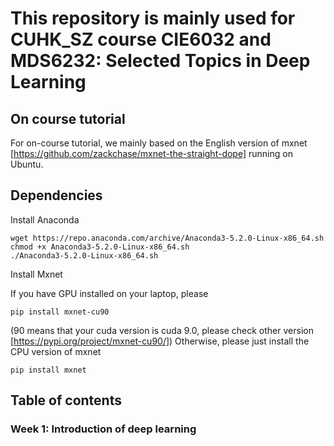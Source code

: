 # This repository is mainly used for CUHK_SZ course CIE6032 and MDS6232: Selected Topics in Deep Learning

## On course tutorial

For on-course tutorial, we mainly based on the English version of mxnet [https://github.com/zackchase/mxnet-the-straight-dope] running on Ubuntu.

## Dependencies

Install Anaconda

```
wget https://repo.anaconda.com/archive/Anaconda3-5.2.0-Linux-x86_64.sh
chmod +x Anaconda3-5.2.0-Linux-x86_64.sh
./Anaconda3-5.2.0-Linux-x86_64.sh
```

Install Mxnet

If you have GPU installed on your laptop, please
```
pip install mxnet-cu90
```
(90 means that your cuda version is cuda 9.0, please check other version [https://pypi.org/project/mxnet-cu90/])
Otherwise, please just install the CPU version of mxnet 
```
pip install mxnet
```

## Table of contents

### Week 1: Introduction of deep learning
